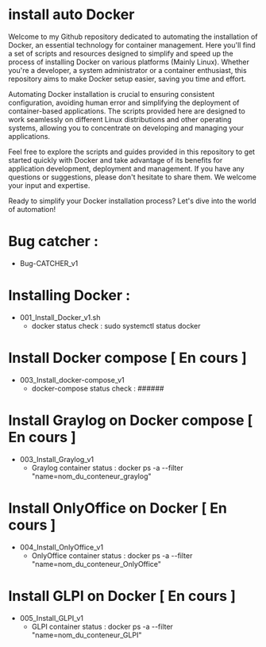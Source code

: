 # install auto Docker

Welcome to my Github repository dedicated to automating the installation of Docker, an essential technology for container management. Here you'll find a set of scripts and resources designed to simplify and speed up the process of installing Docker on various platforms (Mainly Linux). Whether you're a developer, a system administrator or a container enthusiast, this repository aims to make Docker setup easier, saving you time and effort.

Automating Docker installation is crucial to ensuring consistent configuration, avoiding human error and simplifying the deployment of container-based applications. The scripts provided here are designed to work seamlessly on different Linux distributions and other operating systems, allowing you to concentrate on developing and managing your applications.

Feel free to explore the scripts and guides provided in this repository to get started quickly with Docker and take advantage of its benefits for application development, deployment and management. If you have any questions or suggestions, please don't hesitate to share them. We welcome your input and expertise.

Ready to simplify your Docker installation process? Let's dive into the world of automation!


# Bug catcher :
 - Bug-CATCHER_v1

# Installing Docker : 
 - 001_Install_Docker_v1.sh
   - docker status check : sudo systemctl status docker
 
# Install Docker compose [ En cours ]
 - 003_Install_docker-compose_v1
   - docker-compose status check : ######
  
# Install Graylog on Docker compose [ En cours ]
 - 003_Install_Graylog_v1
   - Graylog container status : docker ps -a --filter "name=nom_du_conteneur_graylog"
 
# Install OnlyOffice on Docker [ En cours ]
 - 004_Install_OnlyOffice_v1
   - OnlyOffice container status : docker ps -a --filter "name=nom_du_conteneur_OnlyOffice"
  
# Install GLPI on Docker [ En cours ]
 - 005_Install_GLPI_v1
   - GLPI container status : docker ps -a --filter "name=nom_du_conteneur_GLPI"
     
